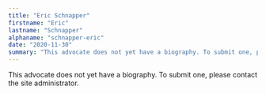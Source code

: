 ```yaml
---
title: "Eric Schnapper"
firstname: "Eric"
lastname: "Schnapper"
alphaname: "schnapper-eric"
date: "2020-11-30"
summary: "This advocate does not yet have a biography. To submit one, please contact the site administrator."
---
```

This advocate does not yet have a biography. To submit one, please contact the site administrator.

